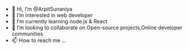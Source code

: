 - 👋 Hi, I’m @ArpitSunaniya
- 👀 I’m interested in  web developer
- 🌱 I’m currently learning node.js & React 
- 💞️ I’m looking to collaborate on Open-source projects,Online developer communities
- 📫 How to reach me ...

<!---
ArpitSunaniya/ArpitSunaniya is a ✨ special ✨ repository because its `README.md` (this file) appears on your GitHub profile.
You can click the Preview link to take a look at your changes.
--->
